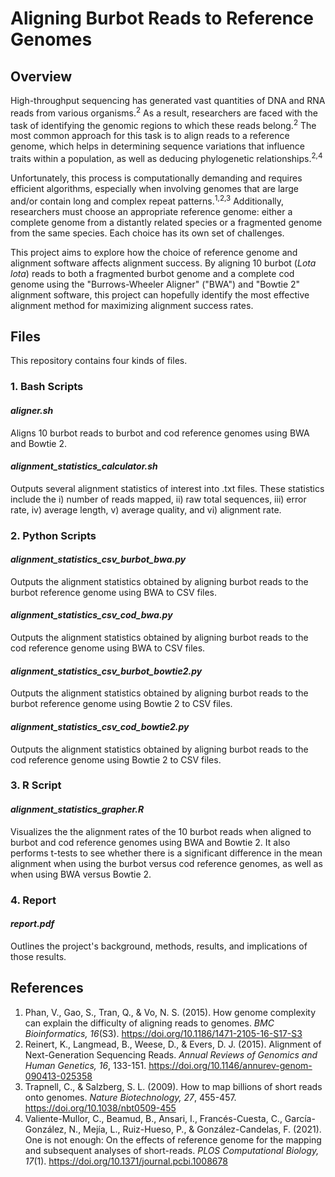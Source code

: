 # Aligning Burbot Reads to Reference Genomes

## Overview

High-throughput sequencing has generated vast quantities of DNA and RNA reads from various organisms.<sup>2</sup> As a result, researchers are faced with the task of identifying the genomic regions to which these reads belong.<sup>2</sup> The most common approach for this task is to align reads to a reference genome, which helps in determining sequence variations that influence traits within a population, as well as deducing phylogenetic relationships.<sup>2,4</sup>

Unfortunately, this process is computationally demanding and requires efficient algorithms, especially when involving genomes that are large and/or contain long and complex repeat patterns.<sup>1,2,3</sup> Additionally, researchers must choose an appropriate reference genome: either a complete genome from a distantly related species or a fragmented genome from the same species. Each choice has its own set of challenges.

This project aims to explore how the choice of reference genome and alignment software affects alignment success. By aligning 10 burbot (<em>Lota lota</em>) reads to both a fragmented burbot genome and a complete cod genome using the "Burrows-Wheeler Aligner" ("BWA") and "Bowtie 2" alignment software, this project can hopefully identify the most effective alignment method for maximizing alignment success rates.

## Files

This repository contains four kinds of files.

### 1. Bash Scripts

#### <em>aligner.sh</em>

Aligns 10 burbot reads to burbot and cod reference genomes using BWA and Bowtie 2.

#### <em>alignment_statistics_calculator.sh</em>

Outputs several alignment statistics of interest into .txt files. These statistics include the i) number of reads mapped, ii) raw total sequences, iii) error rate, iv) average length, v) average quality, and vi) alignment rate.

### 2. Python Scripts

#### <em>alignment_statistics_csv_burbot_bwa.py</em>

Outputs the alignment statistics obtained by aligning burbot reads to the burbot reference genome using BWA to CSV files.

#### <em>alignment_statistics_csv_cod_bwa.py</em>

Outputs the alignment statistics obtained by aligning burbot reads to the cod reference genome using BWA to CSV files.

#### <em>alignment_statistics_csv_burbot_bowtie2.py</em>

Outputs the alignment statistics obtained by aligning burbot reads to the burbot reference genome using Bowtie 2 to CSV files.

#### <em>alignment_statistics_csv_cod_bowtie2.py</em>

Outputs the alignment statistics obtained by aligning burbot reads to the cod reference genome using Bowtie 2 to CSV files.

### 3. R Script

#### <em>alignment_statistics_grapher.R</em>

Visualizes the the alignment rates of the 10 burbot reads when aligned to burbot and cod reference genomes using BWA and Bowtie 2. It also performs t-tests to see whether there is a significant difference in the mean alignment when using the burbot versus cod reference genomes, as well as when using BWA versus Bowtie 2.

### 4. Report

#### <em>report.pdf</em>

Outlines the project's background, methods, results, and implications of those results.

## References

1. Phan, V., Gao, S., Tran, Q., & Vo, N. S. (2015). How genome complexity can explain the difficulty of aligning reads to genomes. <em>BMC Bioinformatics, 16</em>(S3). https://doi.org/10.1186/1471-2105-16-S17-S3
2. Reinert, K., Langmead, B., Weese, D., & Evers, D. J. (2015). Alignment of Next-Generation Sequencing Reads. <em>Annual Reviews of Genomics and Human Genetics, 16</em>, 133-151. https://doi.org/10.1146/annurev-genom-090413-025358
3. Trapnell, C., & Salzberg, S. L. (2009). How to map billions of short reads onto genomes. <em>Nature Biotechnology, 27</em>, 455-457. https://doi.org/10.1038/nbt0509-455
4. Valiente-Mullor, C., Beamud, B., Ansari, I., Francés-Cuesta, C., García-González, N., Mejía, L., Ruiz-Hueso, P., & González-Candelas, F. (2021). One is not enough: On the effects of reference genome for the mapping and subsequent analyses of short-reads. <em>PLOS Computational Biology, 17</em>(1). https://doi.org/10.1371/journal.pcbi.1008678